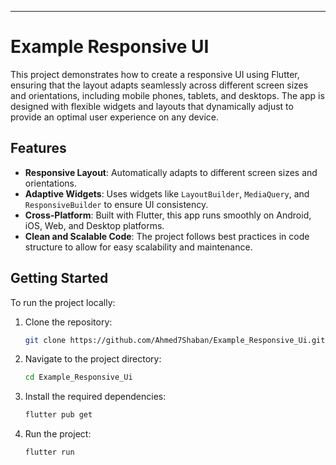

---

# Example Responsive UI

This project demonstrates how to create a responsive UI using Flutter, ensuring that the layout adapts seamlessly across different screen sizes and orientations, including mobile phones, tablets, and desktops. The app is designed with flexible widgets and layouts that dynamically adjust to provide an optimal user experience on any device.

## Features

- **Responsive Layout**: Automatically adapts to different screen sizes and orientations.
- **Adaptive Widgets**: Uses widgets like `LayoutBuilder`, `MediaQuery`, and `ResponsiveBuilder` to ensure UI consistency.
- **Cross-Platform**: Built with Flutter, this app runs smoothly on Android, iOS, Web, and Desktop platforms.
- **Clean and Scalable Code**: The project follows best practices in code structure to allow for easy scalability and maintenance.

## Getting Started

To run the project locally:

1. Clone the repository:
   ```bash
   git clone https://github.com/Ahmed7Shaban/Example_Responsive_Ui.git
   ```
2. Navigate to the project directory:
   ```bash
   cd Example_Responsive_Ui
   ```
3. Install the required dependencies:
   ```bash
   flutter pub get
   ```
4. Run the project:
   ```bash
   flutter run
   ```


